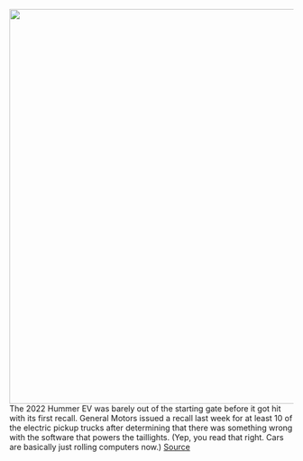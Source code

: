 <img src='https://cdn.vox-cdn.com/thumbor/MrJQgXYT2dj-qmAZA_34KvjnXtg=/0x0:1268x713/1200x800/filters:focal(533x256:735x458)/cdn.vox-cdn.com/uploads/chorus_image/image/70642019/hummer_ev_suv_001.0.jpg' width='700px' /><br/>
The 2022 Hummer EV was barely out of the starting gate before it got hit with its first recall. General Motors issued a recall last week for at least 10 of the electric pickup trucks after determining that there was something wrong with the software that powers the taillights. (Yep, you read that right. Cars are basically just rolling computers now.)
<a href='https://www.theverge.com/2022/3/18/22984911/hummer-ev-recall-taillight-software-fixed'> Source <a/>